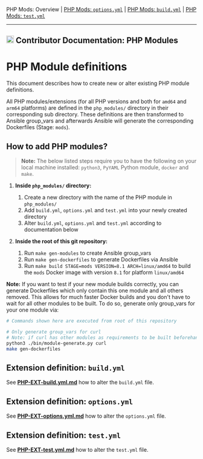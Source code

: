 PHP Mods: Overview |
[PHP Mods: `options.yml`](../doc/contributor/PHP-EXT-options.yml.md) |
[PHP Mods: `build.yml`](../doc/contributor/PHP-EXT-build.yml.md) |
[PHP Mods: `test.yml`](../doc/contributor/PHP-EXT-test.yml.md)

---

<h2><img name="Documentation" title="Documentation" width="20" src="https://github.com/devilbox/artwork/raw/master/submissions_logo/cytopia/01/png/logo_64_trans.png"> Contributor Documentation: PHP Modules</h2>



# PHP Module definitions

This document describes how to create new or alter existing PHP module definitions.

All PHP modules/extensions (for all PHP versions and both for `amd64` and `arm64` platforms) are defined in the `php_modules/` directory in their corresponding sub directory. These definitions are then transformed to Ansible group_vars and afterwards Ansible will generate the corresponding Dockerfiles (Stage: `mods`).


## How to add PHP modules?

> **Note:** The below listed steps require you to have the following on your local machine installed: `python3`, `PyYAML` Python module, `docker` and `make`.

1. **Inside `php_modules/` directory:**
    1. Create a new directory with the name of the PHP module in `php_modules/`
    2. Add `build.yml`, `options.yml` and `test.yml` into your newly created directory
    3. Alter `build.yml`, `options.yml` and `test.yml` according to documentation below

2. **Inside the root of this git repository:**
    1. Run `make gen-modules` to create Ansible group_vars
    2. Run `make gen-dockerfiles` to generate Dockerfiles via Ansible
    3. Run `make build STAGE=mods VERSION=8.1 ARCH=linux/amd64` to build the `mods` Docker image with version `8.1` for platform `linux/amd64`

**Note:** If you want to test if your new module builds correctly, you can generate Dockerfiles which only contain this one module and all others removed. This allows for much faster Docker builds and you don't have to wait for all other modules to be built. To do so, generate only group_vars for your one module via:

```bash
# Commands shown here are executed from root of this repository

# Only generate group_vars for curl
# Note: if curl has other modules as requirements to be built beforehand, those will also be added
python3 ./bin/module-generate.py curl
make gen-dockerfiles
```


## Extension definition: `build.yml`

See **[PHP-EXT-build.yml.md](../doc/contributor/PHP-EXT-build.yml.md)** how to alter the `build.yml` file.


## Extension definition: `options.yml`

See **[PHP-EXT-options.yml.md](../doc/contributor/PHP-EXT-options.yml.md)** how to alter the `options.yml` file.


## Extension definition: `test.yml`

See **[PHP-EXT-test.yml.md](../doc/contributor/PHP-EXT-test.yml.md)** how to alter the `test.yml` file.
